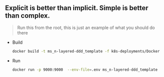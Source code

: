 ## Explicit is better than implicit. Simple is better than complex.

> Run this from the root, this is just an example of what you should do there

* Build

  ```sh
  docker build -t ms_n-layered-ddd_template -f k8s-deployments/Dockerfile .
  ```

* Run

  ```sh
  docker run -p 9000:9000  --env-file=.env ms_n-layered-ddd_template   
  ```